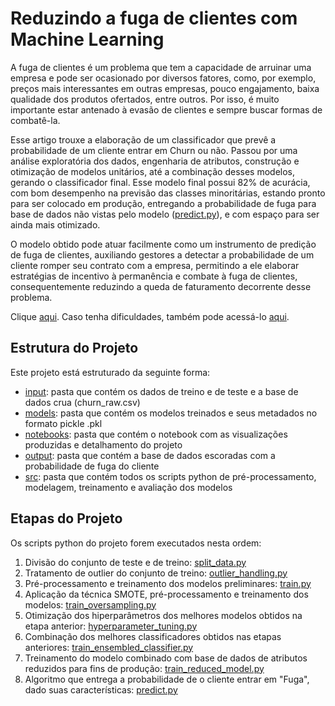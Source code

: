# Reduzindo a fuga de clientes com Machine Learning

A fuga de clientes é um problema que tem a capacidade de arruinar uma empresa e pode ser ocasionado por diversos fatores, como, por exemplo, preços mais interessantes em outras empresas, pouco engajamento, baixa qualidade dos produtos ofertados, entre outros. Por isso, é muito importante estar antenado à evasão de clientes e sempre buscar formas de combatê-la.

Esse artigo trouxe a elaboração de um classificador que prevê a probabilidade de um cliente entrar em Churn ou não. Passou por uma análise exploratória dos dados, engenharia de atributos, construção e otimização de modelos unitários, até a combinação desses modelos, gerando o classificador final. Esse modelo final possui 82% de acurácia, com bom desempenho na previsão das classes minoritárias, estando pronto para ser colocado em produção, entregando a probabilidade de fuga para base de dados não vistas pelo modelo ([predict.py](./src/predict.py)), e com espaço para ser ainda mais otimizado.

O modelo obtido pode atuar facilmente como um instrumento de predição de fuga de clientes, auxiliando gestores a detectar a probabilidade de um cliente romper seu contrato com a empresa, permitindo a ele elaborar estratégias de incentivo à permanência e combate à fuga de clientes, consequentemente reduzindo a queda de faturamento decorrente desse problema.

Clique [aqui](./notebooks/projeto-churn.ipynb). Caso tenha dificuldades, também pode acessá-lo [aqui](https://nbviewer.jupyter.org/github/raffaelluna/churn-project/blob/main/projeto-churn.ipynb).

## Estrutura do Projeto

Este projeto está estruturado da seguinte forma:

* [input](./input): pasta que contém os dados de treino e de teste e a base de dados crua (churn_raw.csv)
* [models](./models): pasta que contém os modelos treinados e seus metadados no formato pickle .pkl
* [notebooks](./notebooks): pasta que contém o notebook com as visualizações produzidas e detalhamento do projeto
* [output](./output): pasta que contém a base de dados escoradas com a probabilidade de fuga do cliente
* [src](./src): pasta que contém todos os scripts python de pré-processamento, modelagem, treinamento e avaliação dos modelos

## Etapas do Projeto

Os scripts python do projeto forem executados nesta ordem:

1. Divisão do conjunto de teste e de treino: [split_data.py](./src/split_data.py)
2. Tratamento de outlier do conjunto de treino: [outlier_handling.py](./src/outlier_handling.py)
3. Pré-processamento e treinamento dos modelos preliminares: [train.py](./src/train.py)
4. Aplicação da técnica SMOTE, pré-processamento e treinamento dos modelos: [train_oversampling.py](./src/train_oversampling.py)
5. Otimização dos hiperparâmetros dos melhores modelos obtidos na etapa anterior: [hyperparameter_tuning.py](./src/hyperparameter_tuning.py)
6. Combinação dos melhores classificadores obtidos nas etapas anteriores: [train_ensembled_classifier.py](./src/train_ensembled_classifier.py)
7. Treinamento do modelo combinado com base de dados de atributos reduzidos para fins de produção: [train_reduced_model.py](./src/train_reduced_model.py)
8. Algoritmo que entrega a probabilidade de o cliente entrar em "Fuga", dado suas características: [predict.py](./src/predict.py)
